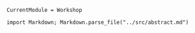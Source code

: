 ```@meta
CurrentModule = Workshop
```

```@eval
import Markdown; Markdown.parse_file("../src/abstract.md")
```
